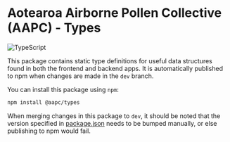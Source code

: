 # Aotearoa Airborne Pollen Collective (AAPC) - Types

![TypeScript](https://img.shields.io/badge/typescript-%23007ACC.svg?style=for-the-badge&logo=typescript&logoColor=white)

This package contains static type definitions for useful data structures found in both the frontend and backend apps. It is automatically published to npm when changes are made in the `dev` branch.

You can install this package using `npm`:

```bash
npm install @aapc/types
```

When merging changes in this package to `dev`, it should be noted that the version specified in [package.json](package.json)
needs to be bumped manually, or else publishing to npm would fail.
